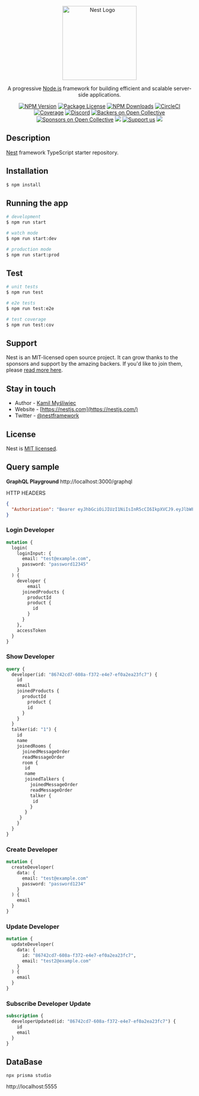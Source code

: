 <p align="center">
  <a href="http://nestjs.com/" target="blank"><img src="https://nestjs.com/img/logo-small.svg" width="200" alt="Nest Logo" /></a>
</p>

[circleci-image]: https://img.shields.io/circleci/build/github/nestjs/nest/master?token=abc123def456
[circleci-url]: https://circleci.com/gh/nestjs/nest

  <p align="center">A progressive <a href="http://nodejs.org" target="_blank">Node.js</a> framework for building efficient and scalable server-side applications.</p>
    <p align="center">
<a href="https://www.npmjs.com/~nestjscore" target="_blank"><img src="https://img.shields.io/npm/v/@nestjs/core.svg" alt="NPM Version" /></a>
<a href="https://www.npmjs.com/~nestjscore" target="_blank"><img src="https://img.shields.io/npm/l/@nestjs/core.svg" alt="Package License" /></a>
<a href="https://www.npmjs.com/~nestjscore" target="_blank"><img src="https://img.shields.io/npm/dm/@nestjs/common.svg" alt="NPM Downloads" /></a>
<a href="https://circleci.com/gh/nestjs/nest" target="_blank"><img src="https://img.shields.io/circleci/build/github/nestjs/nest/master" alt="CircleCI" /></a>
<a href="https://coveralls.io/github/nestjs/nest?branch=master" target="_blank"><img src="https://coveralls.io/repos/github/nestjs/nest/badge.svg?branch=master#9" alt="Coverage" /></a>
<a href="https://discord.gg/G7Qnnhy" target="_blank"><img src="https://img.shields.io/badge/discord-online-brightgreen.svg" alt="Discord"/></a>
<a href="https://opencollective.com/nest#backer" target="_blank"><img src="https://opencollective.com/nest/backers/badge.svg" alt="Backers on Open Collective" /></a>
<a href="https://opencollective.com/nest#sponsor" target="_blank"><img src="https://opencollective.com/nest/sponsors/badge.svg" alt="Sponsors on Open Collective" /></a>
  <a href="https://paypal.me/kamilmysliwiec" target="_blank"><img src="https://img.shields.io/badge/Donate-PayPal-ff3f59.svg"/></a>
    <a href="https://opencollective.com/nest#sponsor"  target="_blank"><img src="https://img.shields.io/badge/Support%20us-Open%20Collective-41B883.svg" alt="Support us"></a>
  <a href="https://twitter.com/nestframework" target="_blank"><img src="https://img.shields.io/twitter/follow/nestframework.svg?style=social&label=Follow"></a>
</p>
  <!--[![Backers on Open Collective](https://opencollective.com/nest/backers/badge.svg)](https://opencollective.com/nest#backer)
  [![Sponsors on Open Collective](https://opencollective.com/nest/sponsors/badge.svg)](https://opencollective.com/nest#sponsor)-->

## Description

[Nest](https://github.com/nestjs/nest) framework TypeScript starter repository.

## Installation

```bash
$ npm install
```

## Running the app

```bash
# development
$ npm run start

# watch mode
$ npm run start:dev

# production mode
$ npm run start:prod
```

## Test

```bash
# unit tests
$ npm run test

# e2e tests
$ npm run test:e2e

# test coverage
$ npm run test:cov
```

## Support

Nest is an MIT-licensed open source project. It can grow thanks to the sponsors and support by the amazing backers. If you'd like to join them, please [read more here](https://docs.nestjs.com/support).

## Stay in touch

- Author - [Kamil Myśliwiec](https://kamilmysliwiec.com)
- Website - [https://nestjs.com](https://nestjs.com/)
- Twitter - [@nestframework](https://twitter.com/nestframework)

## License

Nest is [MIT licensed](LICENSE).

## Query sample

**GraphQL Playground**
http://localhost:3000/graphql

HTTP HEADERS
```json
{
  "Authorization": "Bearer eyJhbGciOiJIUzI1NiIsInR5cCI6IkpXVCJ9.eyJlbWFpbCI6InRlc3RAZXhhbXBsZS5jb20iLCJzdWIiOiI4Njc0MmNkNy02MDhhLWYzNzItZTRlNy1lZjBhMmVhMjNmYzciLCJpYXQiOjE2NjI0NDg0MjQsImV4cCI6MTY2MjQ1MjAyNH0.m0nLK9XGuXArn-v3vsbCXPXzgr3QnL5cUkZMTu9Gn3M"  
}
```

### Login Developer

```graphql
mutation {
  login(
    loginInput: {
      email: "test@example.com", 
      password: "password12345"
    }
  ) {
    developer {
    	email
      joinedProducts {
        productId
  	  	product {
          id
        }
      }
    },
    accessToken
  }
}
```

### Show Developer

```graphql
query {
  developer(id: "86742cd7-608a-f372-e4e7-ef0a2ea23fc7") {
    id
    email
    joinedProducts {
      productId
  		product {
        id
      }
    }
  }
  talker(id: "1") {
    id
    name
    joinedRooms {
      joinedMessageOrder
      readMessageOrder
      room {
       id
       name
       joinedTalkers {
         joinedMessageOrder
         readMessageOrder
      	 talker {
          id
         }
       }
     }
    }
  }
}
```

### Create Developer

```graphql
mutation {
  createDeveloper(
    data: {
      email: "test@example.com"
      password: "password1234"
    }
  ) {
    email
  }
}
```

### Update Developer


```graphql
mutation {
  updateDeveloper(
    data: {
      id: "86742cd7-608a-f372-e4e7-ef0a2ea23fc7", 
      email: "test2@example.com"
    }
  ) {
    email
  }
}
```

### Subscribe Developer Update

```graphql
subscription {
  developerUpdated(id: "86742cd7-608a-f372-e4e7-ef0a2ea23fc7") {
    id
    email
  }
}
```

## DataBase

```
npx prisma studio
```

http://localhost:5555